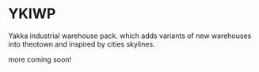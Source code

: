 # YKIWP
Yakka industrial warehouse pack. which adds variants of new warehouses into theotown and inspired by cities skylines.

more coming soon!

